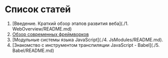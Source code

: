 # Список статей

1. [Введение. Краткий обзор этапов развития веба](./1. WebOverview/README.md)
2. [Обзор современных фреймворков](./2.%20Frameworks%20Overview//README.md)
3. [Модульные системы языка JavaScript](./4. JsModules/README.md).
4. [Знакомство с инструментом транспиляции JavaScript - Babel](./5. Babel/README.md)
